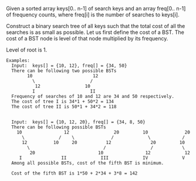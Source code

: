 Given a sorted array keys[0.. n-1] of search keys and an array freq[0.. n-1] of frequency counts, where freq[i] is the number of searches to keys[i]. 

Construct a binary search tree of all keys such that the total cost of all the searches is as small as possible.
Let us first define the cost of a BST. The cost of a BST node is level of that node multiplied by its frequency. 

Level of root is 1.

```
Examples:
  Input:  keys[] = {10, 12}, freq[] = {34, 50}
  There can be following two possible BSTs 
        10                       12
          \                     / 
           12                 10
          I                     II
  Frequency of searches of 10 and 12 are 34 and 50 respectively.
  The cost of tree I is 34*1 + 50*2 = 134
  The cost of tree II is 50*1 + 34*2 = 118 


  Input:  keys[] = {10, 12, 20}, freq[] = {34, 8, 50}
  There can be following possible BSTs
    10                12                 20         10              20
      \             /    \              /             \            /
      12          10     20           12               20         10  
        \                            /                 /           \
         20                        10                12             12  
     I               II             III             IV             V
  Among all possible BSTs, cost of the fifth BST is minimum.  

  Cost of the fifth BST is 1*50 + 2*34 + 3*8 = 142
```
